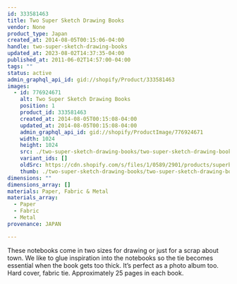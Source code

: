 ```yaml
---
id: 333581463
title: Two Super Sketch Drawing Books
vendor: None
product_type: Japan
created_at: 2014-08-05T00:15:06-04:00
handle: two-super-sketch-drawing-books
updated_at: 2023-08-02T14:37:35-04:00
published_at: 2011-06-02T14:57:00-04:00
tags: ""
status: active
admin_graphql_api_id: gid://shopify/Product/333581463
images:
  - id: 776924671
    alt: Two Super Sketch Drawing Books
    position: 1
    product_id: 333581463
    created_at: 2014-08-05T00:15:08-04:00
    updated_at: 2014-08-05T00:15:08-04:00
    admin_graphql_api_id: gid://shopify/ProductImage/776924671
    width: 1024
    height: 1024
    src: ./two-super-sketch-drawing-books/two-super-sketch-drawing-books__0.jpg
    variant_ids: []
    oldSrc: https://cdn.shopify.com/s/files/1/0589/2901/products/superbooks.jpeg?v=1407212108
    thumb: ./two-super-sketch-drawing-books/two-super-sketch-drawing-books__0-thumb.jpg
dimensions: ""
dimensions_array: []
materials: Paper, Fabric & Metal
materials_array:
  - Paper
  - Fabric
  - Metal
provenance: JAPAN

---
```


These notebooks come in two sizes for drawing or just for a scrap about town. We like to glue inspiration into the notebooks so the tie becomes essential when the book gets too thick. It’s perfect as a photo album too. Hard cover, fabric tie. Approximately 25 pages in each book.